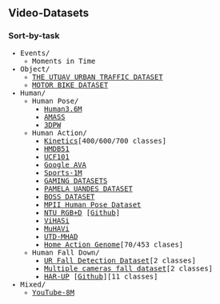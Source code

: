 ## Video-Datasets

### Sort-by-task

<div style="font-family:monospace;">
  <ul>
    <li>Events/
      <ul>
        <li><a href="http://moments.csail.mit.edu/"></a>Moments in Time</li>
      </ul>
    </li>
    <li>Object/
      <ul>
        <li><a href="http://videodatasets.org/UTUAV">THE UTUAV URBAN TRAFFIC DATASET</a></li>
        <li><a href="http://videodatasets.org/UrbanMotorbike">MOTOR BIKE DATASET</a></li>
      </ul>
    </li>
    <li>Human/
      <ul>
        <li>Human Pose/
          <ul>
            <li><a href="http://vision.imar.ro/human3.6m/description.php">Human3.6M</a></li>
            <li><a href="https://amass.is.tue.mpg.de/">AMASS</a></li>
            <li><a href="https://virtualhumans.mpi-inf.mpg.de/3DPW/">3DPW</a></li>
          </ul>
        </li>
        <li>Human Action/
          <ul>
            <li><a href="https://github.com/cvdfoundation/kinetics-dataset">Kinetics</a>[400/600/700 classes]</li>
            <li><a href="https://serre-lab.clps.brown.edu/resource/hmdb-a-large-human-motion-database/">HMDB51</a>
            <li><a href="https://www.crcv.ucf.edu/data/UCF101.php">UCF101</a>
            <li><a href="https://research.google.com/ava/index.html">Google AVA</a>
            <li><a href="https://github.com/gtoderici/sports-1m-dataset/">Sports-1M</a>
            <li><a href="http://velastin.dynu.com/G3D/index.html">GAMING DATASETS</a></li>
            <li><a href="http://videodatasets.org/PAMELA-UANDES">PAMELA UANDES DATASET</a></li>
            <li><a href="http://videodatasets.org/BOSSdata">BOSS DATASET</a></li>
            <li><a href="http://human-pose.mpi-inf.mpg.de/">MPII Human Pose Dataset</a></li>
            <li><a href="https://rose1.ntu.edu.sg/dataset/actionRecognition/">NTU RGB+D</a> [<a href="https://github.com/shahroudy/NTURGB-D">Github</a>]</li>
            <li><a href="http://velastin.dynu.com/VIHASI/">ViHASi</a></li>
            <li><a href="http://velastin.dynu.com/MuHAVi-MAS/">MuHAVi</a></li>
            <li><a href="https://personal.utdallas.edu/~kehtar/UTD-MHAD.html">UTD-MHAD</a></li>
            <li><a href="https://homeactiongenome.org/">Home Action Genome</a>[70/453 clases]</li>
          </ul>
        </li>
        <li>Human Fall Down/
          <ul>
            <li><a href="http://fenix.ur.edu.pl/~mkepski/ds/uf.html">UR Fall Detection Dataset</a>[2 classes]</li>
            <li><a href="https://www.iro.umontreal.ca/~labimage/Dataset/">Multiple cameras fall dataset</a>[2 classes]</li>
            <li><a href="https://sites.google.com/up.edu.mx/har-up/">HAR-UP</a> [<a href="https://github.com/jpnm561/HAR-UP">Github</a>][11 classes]</li>
          </ul>
        </li>
      </ul>
    </li>
    <li>Mixed/
      <ul>
        <li><a href="https://research.google.com/youtube8m/index.html">YouTube-8M</a></li>
      </ul>
    </li>
  </ul>
</div>









<!-- 
### Sort-by-modality
<br>
video-datasets/<br>
<br><br>
updating....

-->


